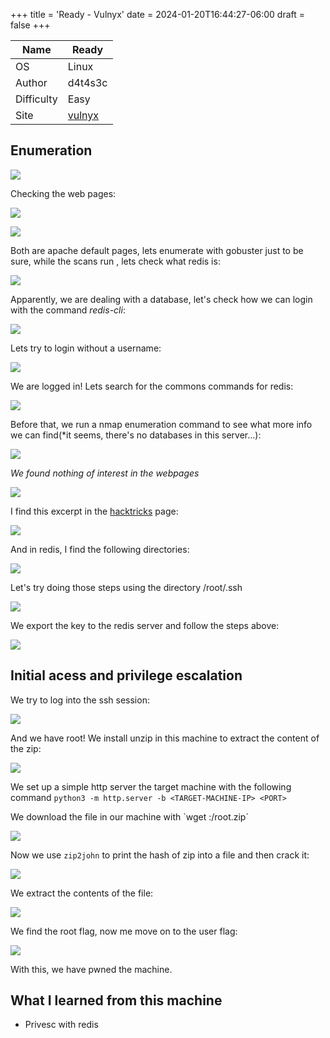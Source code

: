 +++
title = 'Ready - Vulnyx'
date = 2024-01-20T16:44:27-06:00
draft = false
+++

| Name       | Ready   |
| ---------- | ------- |
| OS         | Linux   |
| Author     | d4t4s3c |
| Difficulty | Easy    |
| Site           | [vulnyx](https://vulnyx.com)        |

## Enumeration

![](./ready%20(1).png)

Checking the web pages:

![](ready%20(2).png)

![](../ready%20(3).png)

Both are apache default pages, lets enumerate with gobuster just to be sure, while the scans run , lets check what redis is:

![](/ready%20(4).png)

Apparently, we are dealing with a database, let's check how we can login with the command *redis-cli*:

![](/ready%20(5).png)

Lets try to login without a username:

![](/ready%20(6).png)

We are logged in! Lets search for the commons commands for redis:

![](/ready%20(7).png)

Before that, we run a nmap enumeration command to see what more info we can find(*it seems, there's no databases in this server...):

![](/ready%20(8).png)

*We found nothing of interest in the webpages*

![](/ready%20(9).png)

I find this excerpt in the [hacktricks](https://book.hacktricks.xyz/network-services-pentesting/6379-pentesting-redis#ssh) page:

![](/ready%20(10).png)

And in redis, I find the following directories:

![](/ready%20(11).png)

Let's try doing those steps using the directory /root/.ssh

![](/ready%20(12).png)

We export the key to the redis server and follow the steps above:

![](/ready%20(13).png)

## Initial acess and privilege escalation
We try to log into the ssh session:

![](/ready%20(14).png)

And we have root! We install unzip in this machine to extract the content of the zip:

![](/ready%20(15).png)

We set up a simple http server the target machine with the following command `python3 -m http.server -b <TARGET-MACHINE-IP> <PORT>`

We download the file in our machine with `wget <TARGET-MACHINE-IP>:<PORT>/root.zip´

![](/ready%20(16).png)

Now we use `zip2john` to print the hash of zip into a file and then crack it:

![](/ready%20(17).png)

We extract the contents of the file:

![](/ready%20(18).png)

We find the root flag, now me move on to the user flag:

![](/ready%20(19).png)

With this, we have pwned the machine.

## What I learned from this machine
- Privesc with redis